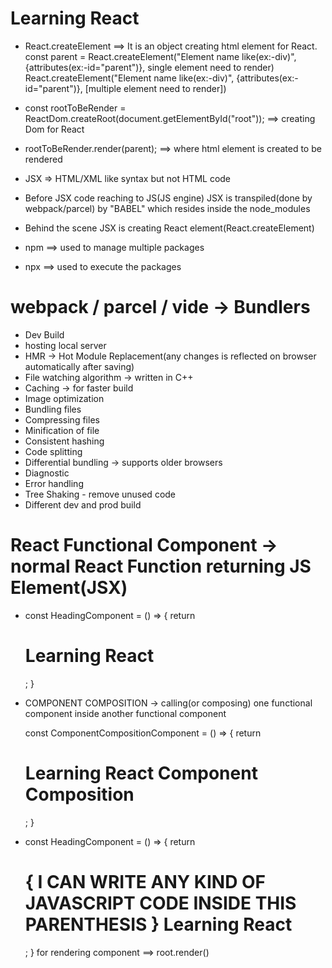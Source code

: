 # Learning React
 - React.createElement  ==> It is an object creating html element for React.
   const parent = React.createElement("Element name like(ex:-div)", {attributes(ex:-id="parent")}, single element need to render)
                 React.createElement("Element name like(ex:-div)", {attributes(ex:-id="parent")}, [multiple element need to render])

 - const rootToBeRender = ReactDom.createRoot(document.getElementById("root")); ==> creating Dom for React

 - rootToBeRender.render(parent); ==> where html element is created to be rendered

 - JSX => HTML/XML like syntax but not HTML code
 - Before JSX code reaching to JS(JS engine) JSX is transpiled(done by webpack/parcel) by "BABEL" which resides inside the node_modules
 - Behind the scene JSX is creating React element(React.createElement)
 
 - npm ==> used to manage multiple packages
 - npx ==> used to execute the packages

# webpack / parcel / vide -> Bundlers
 - Dev Build
 - hosting local server
 - HMR -> Hot Module Replacement(any changes is reflected on browser automatically after saving)
 - File watching algorithm  -> written in C++
 - Caching -> for faster build
 - Image optimization
 - Bundling files
 - Compressing files
 - Minification of file
 - Consistent hashing
 - Code splitting
 - Differential bundling -> supports older browsers
 - Diagnostic
 - Error handling
 - Tree Shaking - remove unused code
 - Different dev and prod build

 # React Functional Component -> normal React Function returning JS Element(JSX)
  - const HeadingComponent = () => {
      return <h1>Learning React</h1>;
    }

  - COMPONENT COMPOSITION -> calling(or composing) one functional component inside another functional component

    const ComponentCompositionComponent = () => {
      <HeadingComponent/>
      return <h1>Learning React Component Composition</h1>;
    }

  - const HeadingComponent = () => {
      return <h1 className="head">
               { I CAN WRITE ANY KIND OF JAVASCRIPT CODE INSIDE THIS PARENTHESIS }
               Learning React
             </h1>;
    }
    for rendering component ==> root.render(<HeadingComponent />)